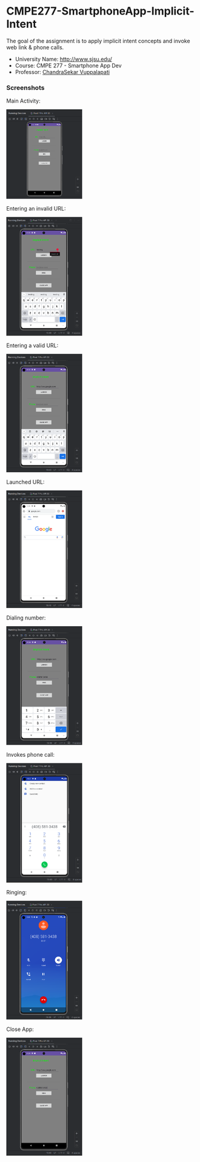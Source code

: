 # CMPE277-SmartphoneApp-Implicit-Intent
The goal of the assignment is to apply implicit intent concepts and invoke web link &amp; phone calls.

*	University Name: http://www.sjsu.edu/
*	Course: CMPE 277 - Smartphone App Dev
*	Professor: [ChandraSekar Vuppalapati](https://www.linkedin.com/in/chandrasekarvuppalapati/)


### Screenshots

Main Activity:

<img src="./screenshots/1 MainActivity.png" width="200" alt="Main Activity">

Entering an invalid URL:

<img src="./screenshots/2 Invalid URL.png" width="200">

Entering a valid URL:

<img src="./screenshots/3 Valid URL.png" width="200">

Launched URL:

<img src="./screenshots/4 Launched URL.png" width="200">

Dialing number:

<img src="./screenshots/5 Dialing Number.png" width="200">

Invokes phone call:

<img src="./screenshots/6 Phone Call.png" width="200">

Ringing:

<img src="./screenshots/7 Ringing.png" width="200">

Close App:

<img src="./screenshots/8 Close App.png" width="200">
